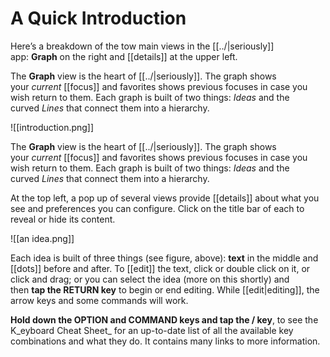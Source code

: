 # A Quick Introduction

Here’s a breakdown of the tow main views in the [[../|seriously]] app: **Graph** on the right and [[details]] at the upper left.

The **Graph** view is the heart of [[../|seriously]]. The graph shows your _current_ [[focus]] and favorites shows previous focuses in case you wish return to them. Each graph is built of two things: _Ideas_ and the curved _Lines_ that connect them into a hierarchy.

![[introduction.png]]

The **Graph** view is the heart of [[../|seriously]]. The graph shows your _current_ [[focus]] and favorites shows previous focuses in case you wish return to them. Each graph is built of two things: _Ideas_ and the curved _Lines_ that connect them into a hierarchy.

At the top left, a pop up of several views provide [[details]] about what you see and preferences you can configure. Click on the title bar of each to reveal or hide its content.

![[an idea.png]]

Each idea is built of three things (see figure, above): **text** in the middle and [[dots]] before and after. To [[edit]] the text, click or double click on it, or click and drag; or you can select the idea (more on this shortly) and then **tap the RETURN key** to begin or end editing. While [[edit|editing]], the arrow keys and some commands will work.

**Hold down the OPTION and COMMAND keys and tap the / key**, to see the K_eyboard Cheat Sheet_ for an up-to-date list of all the available key combinations and what they do. It contains many links to more information.